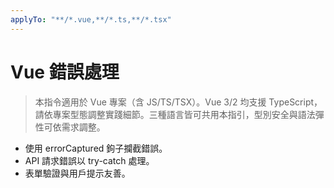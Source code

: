 ```yaml
---
applyTo: "**/*.vue,**/*.ts,**/*.tsx"
---
```


# Vue 錯誤處理

> 本指令適用於 Vue 專案（含 JS/TS/TSX）。Vue 3/2 均支援 TypeScript，請依專案型態調整實踐細節。三種語言皆可共用本指引，型別安全與語法彈性可依需求調整。

- 使用 errorCaptured 鉤子攔截錯誤。
- API 請求錯誤以 try-catch 處理。
- 表單驗證與用戶提示友善。
